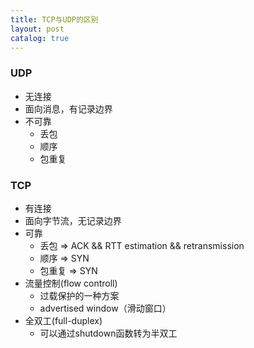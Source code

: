```yaml
---
title: TCP与UDP的区别
layout: post
catalog: true
---
```


### UDP

* 无连接
* 面向消息，有记录边界
* 不可靠
	* 丢包
	* 顺序
	* 包重复


### TCP

* 有连接
* 面向字节流，无记录边界
* 可靠
	* 丢包 => ACK && RTT estimation && retransmission 
	* 顺序 => SYN
	* 包重复 => SYN
* 流量控制(flow controll)
	* 过载保护的一种方案
	* advertised window（滑动窗口）
* 全双工(full-duplex)
	* 可以通过shutdown函数转为半双工